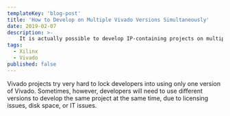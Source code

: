 ```yaml
---
templateKey: 'blog-post'
title: 'How to Develop on Multiple Vivado Versions Simultaneously'
date: 2019-02-07
description: >-
    It is actually possible to develop IP-containing projects on multiple versions of Vivado simultaneously.
tags:
  - Xilinx
  - Vivado
published: false
---
```

Vivado projects try very hard to lock developers into using only one version of Vivado. Sometimes, however, developers will need to use different versions to develop the same project at the same time, due to licensing issues, disk space, or IT issues. 
